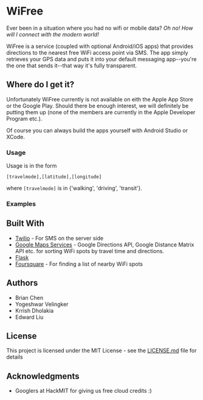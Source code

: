 # WiFree

Ever been in a situation where you had no wifi or mobile data? _Oh no! How will I connect with the modern world!_

WiFree is a service (coupled with optional Android/iOS apps) that provides directions to the nearest free WiFi access point via SMS. The app simply retrieves your GPS data and puts it into your default messaging app--you're the one that sends it--that way it's fully transparent.

## Where do I get it?

Unfortunately WiFree currently is not available on eith the Apple App Store or the Google Play. Should there be enough interest, we will definitely be putting them up (none of the members are currently in the Apple Developer Program etc.).

Of course you can always build the apps yourself with Android Studio or XCode.

### Usage

Usage is in the form

```
[travelmode],[latitude],[longitude]
```

where `[travelmode]` is in {'walking', 'driving', 'transit'}.

### Examples

## Built With

* [Twilio](https://github.com/twilio/twilio-python) - For SMS on the server side
* [Google Maps Services](https://github.com/googlemaps/google-maps-services-python) - Google Directions API, Google Distance Matrix API etc. for sorting WiFi spots by travel time and directions.
* [Flask](http://flask.pocoo.org/)
* [Foursquare](https://github.com/mLewisLogic/foursquare) - For finding a list of nearby WiFi spots

## Authors

* Brian Chen
* Yogeshwar Velingker
* Krrish Dholakia
* Edward Liu

## License

This project is licensed under the MIT License - see the [LICENSE.md](LICENSE.md) file for details

## Acknowledgments

* Googlers at HackMIT for giving us free cloud credits :)
